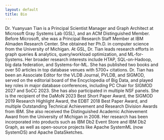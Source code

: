 ```yaml
---
layout: default
title: Bio
---
```


Dr. Yuanyuan Tian is a Principal Scientist Manager and Graph Architect at Microsoft Gray Systems Lab (GSL), and an ACM Distinguished Member. Before Microsoft, she was a Principal Research Staff Member at IBM Almaden Research Center. She obtained her Ph.D. in computer science from the University of Michigan. At GSL, Dr. Tian leads research efforts in graph queries & analytics, query/workload optimization, and ML-for-Systems. Her broader research interests include HTAP, SQL-on-Hadoop, big data federation, and Systems-for-ML. She has published two books and over 50 articles in top database venues with 5700+ citations. Dr. Tian has been an Associate Editor for the VLDB Journal, PVLDB, and SIGMOD, served on the editorial board of the Encyclopedia of Big Data, and played key roles in major database conferences, including PC Chair for SIGMOD 2027 and SoCC 2023. She has also participated in multiple NSF panels. She is the recipient of the DaMoN 2023 Best Short Paper Award, the SIGMOD 2019 Research Highlight Award, the EDBT 2018 Best Paper Award, and multiple Outstanding Technical Achievement and Research Division Awards from IBM. She also received the Distinguished Academic Achievement Award from the University of Michigan in 2008. Her research has been incorporated into products such as IBM Db2 Event Store and IBM Db2 Graph, as well as open-source projects like Apache SystemML (now SystemDS) and Apache DataSketches.
